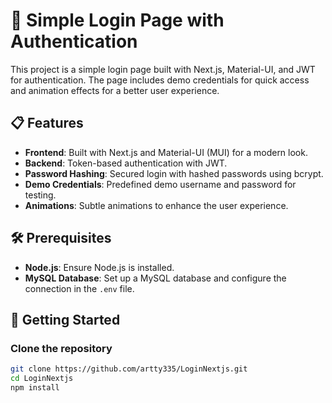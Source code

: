 # 🔐 Simple Login Page with Authentication

This project is a simple login page built with Next.js, Material-UI, and JWT for authentication. The page includes demo credentials for quick access and animation effects for a better user experience.

## 📋 Features
- **Frontend**: Built with Next.js and Material-UI (MUI) for a modern look.
- **Backend**: Token-based authentication with JWT.
- **Password Hashing**: Secured login with hashed passwords using bcrypt.
- **Demo Credentials**: Predefined demo username and password for testing.
- **Animations**: Subtle animations to enhance the user experience.

## 🛠 Prerequisites
- **Node.js**: Ensure Node.js is installed.
- **MySQL Database**: Set up a MySQL database and configure the connection in the `.env` file.

## 🚀 Getting Started

### Clone the repository
```bash
git clone https://github.com/artty335/LoginNextjs.git
cd LoginNextjs
npm install
